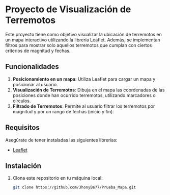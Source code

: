 # Proyecto de Visualización de Terremotos

Este proyecto tiene como objetivo visualizar la ubicación de terremotos en un mapa interactivo utilizando la librería Leaflet. Además, se implementan filtros para mostrar solo aquellos terremotos que cumplan con ciertos criterios de magnitud y fechas.

## Funcionalidades

1. **Posicionamiento en un mapa**: Utiliza Leaflet para cargar un mapa y posicionar al usuario.
2. **Visualización de Terremotos**: Dibuja en el mapa las coordenadas de las posiciones donde han ocurrido terremotos, utilizando marcadores o círculos.
3. **Filtrado de Terremotos**: Permite al usuario filtrar los terremotos por magnitud y por un rango de fechas (inicio y fin).

## Requisitos

Asegúrate de tener instaladas las siguientes librerías:

- [Leaflet](https://leafletjs.com/)

## Instalación

1. Clona este repositorio en tu máquina local:
   ```bash
   git clone https://github.com/JhonyBe77/Prueba_Mapa.git
